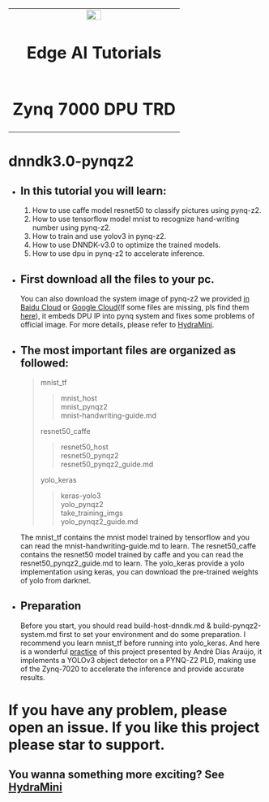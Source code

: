 <!--
 * @Author: Sauron Wu
 * @GitHub: wutianze
 * @Email: 1369130123qq@gmail.com
 * @Date: 2019-08-27 10:48:42
 * @LastEditors: Sauron Wu
 * @LastEditTime: 2019-12-03 09:28:32
 * @Description: 
 -->
<table>
<tr>
  <td colspan="4" align="center"><img src="./images/xilinx-logo.png" width="30%"/><h1>Edge AI Tutorials</h1>
  </td>
</tr>
<tr>
<td colspan="4" align="center"><h1>Zynq 7000 DPU TRD</h1>
</td>
</tr>
</table>  

# dnndk3.0-pynqz2
- ## In this tutorial you will learn:
  1. How to use caffe model resnet50 to classify pictures using pynq-z2.
  2. How to use tensorflow model mnist to recognize hand-writing number using pynq-z2.
  3. How to train and use yolov3 in pynq-z2.
  4. How to use DNNDK-v3.0 to optimize the trained models.
  5. How to use dpu in pynq-z2 to accelerate inference.
- ## First download all the files to your pc.
  You can also download the system image of pynq-z2 we provided [in Baidu Cloud](https://pan.baidu.com/s/1gOJaoJJ8z2jf-BaLklID3Q) or [Google Cloud](https://drive.google.com/file/d/1vuwzj5Xu05-Jubmzv7Tkx-XbpLa_D_4q/view?usp=sharing)(If some files are missing, pls find them [here](https://github.com/sumilao/Zynq-7000-DPU-TRD)), it embeds DPU IP into pynq system and fixes some problems of official image. For more details, please refer to [HydraMini](https://github.com/wutianze/HydraMini).
- ## The most important files are organized as followed:
  > mnist_tf
  >> mnist_host  
  >> mnist_pynqz2  
  >> mnist-handwriting-guide.md  
  >>
  > resnet50_caffe  
  >> resnet50_host  
  >> resnet50_pynqz2  
  >> resnet50_pynqz2_guide.md
  >>
  > yolo_keras  
  >> keras-yolo3  
  >> yolo_pynqz2  
  >> take_training_imgs  
  >> yolo_pynqz2_guide.md

  The mnist_tf contains the mnist model trained by tensorflow and you can read the mnist-handwriting-guide.md to learn. The resnet50_caffe contains the resnet50 model trained by caffe and you can read the resnet50_pynqz2_guide.md to learn.  The yolo_keras provide a yolo implementation using keras, you can download the pre-trained weights of yolo from darknet.
- ## Preparation
  Before you start, you should read build-host-dnndk.md & build-pynqz2-system.md first to set your environment and do some preparation. I recommend you learn mnist_tf before running into yolo_keras. And here is a wonderful [practice](https://github.com/andre1araujo/YOLO-on-PYNQ-Z2) of this project presented by André Dias Araújo, it implements a YOLOv3 object detector on a PYNQ-Z2 PLD, making use of the Zynq-7020 to accelerate the inference and provide accurate results.

# If you have any problem, please open an issue. If you like this project please star to support. 
## You wanna something more exciting? See [HydraMini](https://github.com/wutianze/HydraMini)

